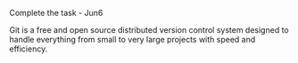 Complete the task - Jun6

Git is a free and open source distributed version control system designed to handle everything from small to very large projects with speed and efficiency.
